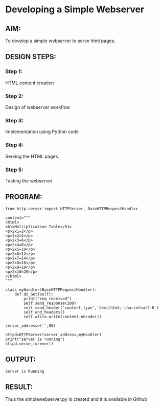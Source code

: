 # Developing a Simple Webserver
## AIM:
To develop a simple webserver to serve html pages.

## DESIGN STEPS:
### Step 1: 
HTML content creation
### Step 2:
Design of webserver workflow
### Step 3:
Implementation using Python code
### Step 4:
Serving the HTML pages.
### Step 5:
Testing the webserver

## PROGRAM:
```
from http.server import HTTPServer, BaseHTTPRequestHandler

content="""
<html>
<h1>Multiplication Table</h1>
<p>2x1=2</p>
<p>2x2=4</p>
<p>2x3=6</p>
<p>2x4=8</p>
<p>2x5=10</p>
<p>2x6=12</p>
<p>2x7=14</p>
<p>2x8=16</p>
<p>2x9=18</p>
<p>2x10=20</p>
</html>
"""

class myHandler(BaseHTTPRequestHandler):
    def do_Get(self):
        print("req received")
        self.send_response(200)
        self.send_header('content-type','text/html; charset=utf-8')
        self.end_headers()
        self.wfile.write(content.encode())

server_address=('',80)

httpd=HTTPServer(server_address,myHandler)
print("server is running")
httpd.serve_forever()
```

## OUTPUT:
```
Server is Running
```
## RESULT:
Thus the simplewebserver.py is created and it is available in Github 